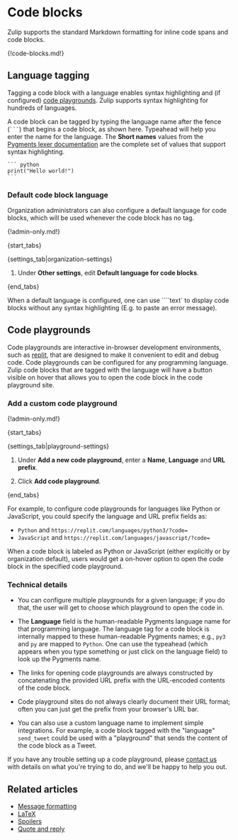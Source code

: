 # Code blocks

Zulip supports the standard Markdown formatting for inline code spans and code
blocks.

{!code-blocks.md!}

## Language tagging

Tagging a code block with a language enables syntax highlighting and
(if configured) [code playgrounds](#code-playgrounds). Zulip supports syntax
highlighting for hundreds of languages.

A code block can be tagged by typing the language name after the fence
(` ``` `) that begins a code block, as shown here.  Typeahead will
help you enter the name for the language.  The **Short names** values
from the [Pygments lexer documentation][pygments-lexers] are the
complete set of values that support syntax highlighting.

~~~
``` python
print("Hello world!")
```
~~~

### Default code block language

Organization administrators can also configure a default language for code
blocks, which will be used whenever the code block has no tag.

{!admin-only.md!}

{start_tabs}

{settings_tab|organization-settings}

1. Under **Other settings**, edit **Default language for code blocks**.

{end_tabs}


When a default language is configured, one can use ````text` to display code
blocks without any syntax highlighting (E.g. to paste an error message).

## Code playgrounds

Code playgrounds are interactive in-browser development environments, such as
[replit](https://replit.com), that are designed to make it convenient to edit
and debug code. Code playgrounds can be configured for any programming language.
Zulip code blocks that are tagged with the language will have a button visible
on hover that allows you to open the code block in the code playground site.

### Add a custom code playground

{!admin-only.md!}

{start_tabs}

{settings_tab|playground-settings}

1. Under **Add a new code playground**, enter a **Name**, **Language** and **URL
prefix**.

1. Click **Add code playground**.

{end_tabs}

For example, to configure code playgrounds for languages like Python or
JavaScript, you could specify the language and URL prefix fields as:

* `Python` and `https://replit.com/languages/python3/?code=`
* `JavaScript` and `https://replit.com/languages/javascript/?code=`

When a code block is labeled as Python or JavaScript (either explicitly or by
organization default), users would get a on-hover option to open the code block
in the specified code playground.

### Technical details

* You can configure multiple playgrounds for a given language; if you do that,
the user will get to choose which playground to open the code in.

* The **Language** field is the human-readable Pygments language name for that
programming language. The language tag for a code block is internally mapped
to these human-readable Pygments names; e.g., `py3` and `py` are mapped to
`Python`. One can use the typeahead (which appears when you type something
or just click on the language field) to look up the Pygments name.

* The links for opening code playgrounds are always constructed by concatenating
the provided URL prefix with the URL-encoded contents of the code block.

* Code playground sites do not always clearly document their URL format; often
you can just get the prefix from your browser's URL bar.

* You can also use a custom language name to implement simple integrations.
For example, a code block tagged with the "language" `send_tweet` could be
used with a "playground" that sends the content of the code block as a Tweet.

If you have any trouble setting up a code playground, please [contact
us](/help/contact-support) with details on what you're trying to do, and we'll
be happy to help you out.

## Related articles

* [Message formatting](/help/format-your-message-using-markdown)
* [LaTeX](/help/latex)
* [Spoilers](/help/quote-and-reply)
* [Quote and reply](/help/spoilers)

[pygments-lexers]: https://pygments.org/docs/lexers/
[get_lexer_by_name]: https://pygments-doc.readthedocs.io/en/latest/lexers/lexers.html#pygments.lexers.get_lexer_by_name
